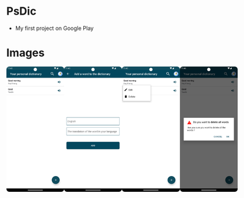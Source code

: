 # PsDic

- My first project on Google Play

# Images

<div style="display:flex;">
 <img alt="screen" src ="img/screen1.png" width="30%">
 <img alt="screen" src ="img/screen2.png" width="30%">
 <img alt="screen" src ="img/screen3.png" width="30%">
 <img alt="screen" src ="img/screen4.png" width="30%">
</div>
